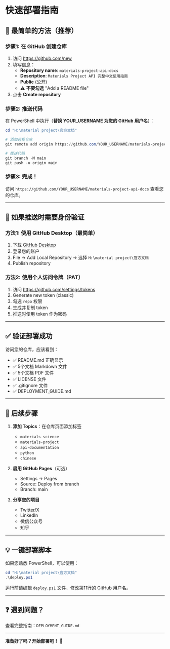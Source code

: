 # 快速部署指南

## 🚀 最简单的方法（推荐）

### 步骤1: 在 GitHub 创建仓库

1. 访问 https://github.com/new
2. 填写信息：
   - **Repository name**: `materials-project-api-docs`
   - **Description**: `Materials Project API 完整中文使用指南`
   - **Public** (公开)
   - ⚠️ **不要勾选** "Add a README file"
3. 点击 **Create repository**

### 步骤2: 推送代码

在 PowerShell 中执行（**替换 YOUR_USERNAME 为您的 GitHub 用户名**）：

```powershell
cd "H:\material project\官方文档"

# 添加远程仓库
git remote add origin https://github.com/YOUR_USERNAME/materials-project-api-docs.git

# 推送代码
git branch -M main
git push -u origin main
```

### 步骤3: 完成！

访问 `https://github.com/YOUR_USERNAME/materials-project-api-docs` 查看您的仓库。

---

## 📝 如果推送时需要身份验证

### 方法1: 使用 GitHub Desktop（最简单）

1. 下载 [GitHub Desktop](https://desktop.github.com/)
2. 登录您的账户
3. File → Add Local Repository → 选择 `H:\material project\官方文档`
4. Publish repository

### 方法2: 使用个人访问令牌（PAT）

1. 访问 https://github.com/settings/tokens
2. Generate new token (classic)
3. 勾选 `repo` 权限
4. 生成并复制 token
5. 推送时使用 token 作为密码

---

## ✅ 验证部署成功

访问您的仓库，应该看到：
- ✅ README.md 正确显示
- ✅ 5个文档 Markdown 文件
- ✅ 5个文档 PDF 文件
- ✅ LICENSE 文件
- ✅ .gitignore 文件
- ✅ DEPLOYMENT_GUIDE.md

---

## 🎉 后续步骤

1. **添加 Topics**：在仓库页面添加标签
   - `materials-science`
   - `materials-project`
   - `api-documentation`
   - `python`
   - `chinese`

2. **启用 GitHub Pages**（可选）
   - Settings → Pages
   - Source: Deploy from branch
   - Branch: main

3. **分享您的项目**
   - Twitter/X
   - LinkedIn
   - 微信公众号
   - 知乎

---

## 💡 一键部署脚本

如果您熟悉 PowerShell，可以使用：

```powershell
cd "H:\material project\官方文档"
.\deploy.ps1
```

运行前请编辑 `deploy.ps1` 文件，修改第11行的 GitHub 用户名。

---

## ❓ 遇到问题？

查看完整指南：`DEPLOYMENT_GUIDE.md`

---

**准备好了吗？开始部署吧！** 🚀
